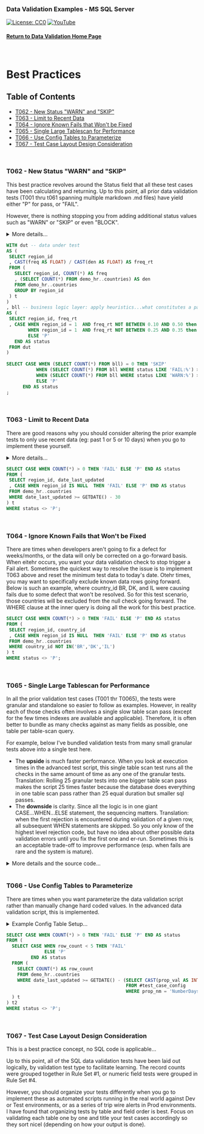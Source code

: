 ### Data Validation Examples - MS SQL Server
[![License: CC0](https://img.shields.io/badge/License-CC0-red)](LICENSE "Creative Commons Zero License by DataResearchLabs (effectively = Public Domain")
[![YouTube](https://img.shields.io/badge/YouTube-DataResearchLabs-brightgreen)](http://www.DataResearchLabs.com)
#### [Return to Data Validation Home Page](https://github.com/DataResearchLabs/sql_scripts/blob/main/data_validation_scripts.md)
<br>

# Best Practices


## Table of Contents
 - <a href="#t062">T062 - New Status "WARN" and "SKIP"</a>
 - <a href="#t063">T063 - Limit to Recent Data</a>
 - <a href="#t064">T064 - Ignore Known Fails that Won't be Fixed</a>
 - <a href="#t065">T065 - Single Large Tablescan for Performance</a>
 - <a href="#t066">T066 - Use Config Tables to Parameterize</a>
 - <a href="#t067">T067 - Test Case Layout Design Consideration</a>
<br>


<a id="t062" class="anchor" href="#t062" aria-hidden="true"> </a>
### T062 - New Status "WARN" and "SKIP"
This best practice revolves around the Status field that all these test cases have been calculating and returning.  Up to this point, all prior data validation tests (T001 thru t061 spanning multiple markdown .md files) have yield either "P" for pass, or "FAIL".

However, there is nothing stopping you from adding additional status values such as "WARN" or "SKIP" or even "BLOCK".

<details><summary>More details...</summary><br>

* In the SQL below, the first subquery (CTE) is titled "dut", short for data under test.  This simply calculates the frequency with which region_id = 1 occurs.
* The second subquery (CTE) is titles "bll", short for business logic layer.  This is where the magic happens.  Because CASE...WHEN logic is sequential, it is important that the highest severity checks are done first.  In this case, we check for the frequency being a FAIL because it is outside of the wide range 10% to 50%.  However, we come right back in the following WHEN statement and set the status to WARN if the frequency observed is outside of the narrower (than FAIL) range of 25% to 35%.  So as coded, a WARN is issue when the actual frequency is between 10% to 25% or 35% to 50%.  A frequency between 25% to 35% = Pass.  A frequency below 10% or above 50% = Fail.
* The third subquery simply parses the results to a single cell value of P, FAIL,or WARN.  
* HOWEVER, notice that the lowest query sets the status field value = 'SKIP' if the table is completely empty...we would not want to test data that does not exist.  Sometimes a value of "BLOCK" might be more appropriate than "SKIP" depending on your situation.  Regardless, it is often nice to wire in these pre-condition checks to head off false-negatives (FAILs).
</details>
	
 ```sql
WITH dut -- data under test
AS (
  SELECT region_id
  , CAST(freq AS FLOAT) / CAST(den AS FLOAT) AS freq_rt
  FROM (
    SELECT region_id, COUNT(*) AS freq
    , (SELECT COUNT(*) FROM demo_hr..countries) AS den
    FROM demo_hr..countries
    GROUP BY region_id
  ) t
)
, bll -- business logic layer: apply heuristics...what constitutes a pass or a fail?
AS (
  SELECT region_id, freq_rt
  , CASE WHEN region_id = 1  AND freq_rt NOT BETWEEN 0.10 AND 0.50 then 'FAIL: Frequency occurrence of region_id=1 is FAR outside threshold|exp=0.28 thru 0.36|act=' + CAST(freq_rt AS VARCHAR(8))
         WHEN region_id = 1  AND freq_rt NOT BETWEEN 0.25 AND 0.35 then 'WARN: Frequency occurrence of region_id=1 is outside threshold|exp=0.20 thru 0.28|act=' + CAST(freq_rt AS VARCHAR(8))
         ELSE 'P'
    END AS status
  FROM dut
)
    
SELECT CASE WHEN (SELECT COUNT(*) FROM bll) = 0 THEN 'SKIP'
            WHEN (SELECT COUNT(*) FROM bll WHERE status LIKE 'FAIL:%') > 0 THEN 'FAIL'
            WHEN (SELECT COUNT(*) FROM bll WHERE status LIKE 'WARN:%') > 0 THEN 'WARN'
            ELSE 'P'
       END AS status
;
```
<br>


<a id="t063" class="anchor" href="#t063" aria-hidden="true"> </a>
### T063 - Limit to Recent Data
There are good reasons why you should consider altering the prior example tests to only use recent data (eg: past 1 or 5 or 10 days) when you go to implement these yourself.  

<details><summary>More details...</summary><br>
	
Three important reasons are:
1. **Performance** - if the test can filter down to just a small recent subset of data and test just that rather than pulling the entire past 5 years, well that is 1,500+ times less data and should run much faster (depending on underlyng table size, indexes, physical location, etc.)
2. **Sensitivity** - If you are running say a null rate check, or a value frequency check...obviously it will take many days of bad data for a defect to begin to impact the rate enough to eventually trigger an alert.  Much better in those scenarios to average rates across one or no more than 5 days and set the threhold to trigger off of that.
3.  **Garabage Decay** - This is an artifiact of the imperfect world we live in.  There are times when I'd setup an alert to fire daily and notify the appropriate people to correct it, but other higher priorities kept them from geting to it for 2 or 3 days.  I didn't want that alarm firing over and over again, causing me to look and confirm, "Oh year, known issue...they'll get to it".  Instead, I setup the alert to look only at the past 24 hours and scheduled it to run daily.  It only tested new data once and reported the error once. 

In the example below, the inner query is only checking for nulls against data that was last updated in the past 30 days. 

P.S. - To achieve maximum performance here, find an indexed field to filter on in your WHERE clause; you want to avoid an unnecessary table scan against a giant table.  So, if you are lucky and have an appropriate create or update date field that is indexed then you are golden.  However, if not, then maybe find a primary key that is a numeric integer that increments with every new row.  Worst case you could just take the MAX() - several thousand rows and test those...or you could cross reference a date somehow to that ID field (example lookup dates in a batch table to pick the minimum Batch_ID and filter on that as a surrogate for date time that is indexed and will run fast).

</details>
	
 ```sql
SELECT CASE WHEN COUNT(*) > 0 THEN 'FAIL' ELSE 'P' END AS status
FROM (
  SELECT region_id, date_last_updated
  , CASE WHEN region_id IS NULL  THEN 'FAIL' ELSE 'P' END AS status
  FROM demo_hr..countries
  WHERE date_last_updated >= GETDATE() - 30 
) t
WHERE status <> 'P';
```
<br>


<a id="t064" class="anchor" href="#t064" aria-hidden="true"> </a>
### T064 - Ignore Known Fails that Won't be Fixed
There are times when developers aren't going to fix a defect for weeks/months, or the data will only be corrected on a go-forward basis.  When eitehr occurs, you want your data validation check to stop trigger a Fail alert.  Sometimes the quickest way to resolve the issue is to implement T063 above and reset the minimum test data to today's date.  Otehr times, you may want to specifically exclude known data rows going forward.  Below is such an example, where country_id BR, DK, and IL were causing fails due to some defect that won't be resolved.  So for this test scenario, those countries will be excluded from the null check going forward.  The WHERE clause at the inner query is doing all the work for this best practice.

 ```sql
SELECT CASE WHEN COUNT(*) > 0 THEN 'FAIL' ELSE 'P' END AS status
FROM (
  SELECT region_id, country_id
  , CASE WHEN region_id IS NULL  THEN 'FAIL' ELSE 'P' END AS status
  FROM demo_hr..countries
  WHERE country_id NOT IN('BR','DK','IL') 
) t
WHERE status <> 'P';
```
<br>


<a id="t065" class="anchor" href="#t065" aria-hidden="true"> </a>
### T065 - Single Large Tablescan for Performance
In all the prior validation test cases (T001 thr T0065), the tests were granular and standalone so easier to follow as examples.  However, in reality each of those checks often involves a single slow table scan pass (except for the few times indexes are available and applicable).  Therefore, it is often better to bundle as many checks against as many fields as possible, one table per table-scan query.

For example, below I've bundled validation tests from many small granular tests above into a single test here.  

* The **upside** is much faster performance.  When you look at execution times in the advanced test script, this single table scan test runs all the checks in the same amount of time as any one of the granular tests.  Translation: Rolling 25 granular tests into one bigger table scan pass makes the script 25 times faster because the database does everything in one table scan pass rather than 25 equal duration but smaller sql passes.
* The **downside** is clarity.  Since all the logic is in one giant CASE...WHEN...ELSE statement, the sequencing matters.  Translation: when the first rejection is encountered during validation of a given row, all subsequent WHEN statements are skipped.  So you only know of the highest level rejection code, but have no idea about other possible data validation errors until you fix the first one and er-run.  Sometimes this is an acceptable trade-off to improvve performance (esp. when fails are rare and the system is mature).

<details><summary>More details and the source code...</summary><br>

In the example below, there is an inner query that you can highlight and execute from your SQL IDE to see results at the row level with specific rejection codes encountered, if any.  The outer query is simply a wrapper that returns a single value of pass or fail depending on whether rejection codes were found in the data.

```sql
SELECT CASE WHEN COUNT(*) > 0 THEN 'FAIL' ELSE 'P' END AS status
FROM (
  SELECT employee_id, salary, commission_pct, hire_date, zip5, job_id, email, first_name, last_name, phone_number, some_date_fmt1
  , CASE WHEN employee_id < 100                                        THEN 'REJ-01: Field employee_id > 99|exp>99|act=' + CAST(employee_id AS VARCHAR(10))
         WHEN employee_id > 999                                        THEN 'REJ-02: Field employee_id < 1000|exp<1000|act=' + CAST(employee_id AS VARCHAR(10))
         WHEN salary * commission_pct > 10000                          THEN 'REJ-03: Fields salary x commission_pct <= $10,000|exp<10,000|act=' + CAST(salary * commission_pct AS VARCHAR(15))
         WHEN CONVERT(VARCHAR(8), hire_date, 108) <> '00:00:00'        THEN 'REJ-04: Field hire_date cannot have a time part|exp=12:00:00|act=' + CONVERT(VARCHAR(8), hire_date, 108)
         WHEN zip5 LIKE '%[^0-9]%'                                     THEN 'REJ-05: Field zip9 will not convert to a number|exp=converts to number|act=' + zip5
         WHEN job_id IN('CEO','CFO','COO','CIO','POTUS')               THEN 'REJ-06: Verify job_id not in domain list of excluded values|exp<>1of5|act=' + job_id
         WHEN email <> SUBSTRING(UPPER(SUBSTRING(first_name, 1, 1) 
                   + last_name), 1, 8)                                 THEN 'REJ-07: Field email <> first char of first_name + last_name|exp=' + SUBSTRING(UPPER(SUBSTRING(first_name, 1, 1) + last_name), 1, 8) + '|act=' + email
         WHEN LEN(phone_number) NOT IN(12,18)                          THEN 'REJ-08: Field phone_number length is allowed|exp=12,18|act=' + CAST(LEN(phone_number) AS VARCHAR(6))
         WHEN SUBSTRING(last_name COLLATE SQL_Latin1_General_CP1_CS_AS, 2, 255) <> LOWER(SUBSTRING(last_name COLLATE SQL_Latin1_General_CP1_CS_AS, 2, 255)) THEN 'REJ-10: Verify last_name after first char is all lower case|exp=lcase|act=' + last_name 
         WHEN employee_id LIKE '%[A-Za-z]%'                            THEN 'REJ-11: Field employee_id does not contain alpha characters|exp=no-alphas|act=' + CAST(employee_id AS VARCHAR(20))
         WHEN last_name LIKE '%[0-9]%'                                 THEN 'REJ-12: Field last_name does not contain numeric digits|exp=no-digits|act=' + last_name 
         WHEN first_name LIKE '%''%'                                   THEN 'REJ-13: Field first_name does not contain single quote characters|exp=none|act=' + first_name
         WHEN first_name LIKE '%"%'                                    THEN 'REJ-14: Field first_name does not contain quotation characters|exp=none|act=' + first_name
         WHEN CHARINDEX(last_name, CHAR(10))  > 0                      THEN 'REJ-15: Field last_name has a Line Feed (CHAR-10)|exp=none|act=at position ' + CAST(CHARINDEX(last_name, CHAR(10)) AS VARCHAR(4))
         WHEN CHARINDEX(last_name, CHAR(13))  > 0                      THEN 'REJ-16: Field last_name has a Carriage Return (CHAR-13)|exp=none|act=at position ' + CAST(CHARINDEX(last_name, CHAR(13)) AS VARCHAR(4))
         WHEN CHARINDEX(last_name, CHAR(9))   > 0                      THEN 'REJ-17: Field last_name has a Tab (CHAR-9)|exp=none|act=at position ' + CAST(CHARINDEX(last_name, CHAR(9)) AS VARCHAR(4))
         WHEN CHARINDEX(last_name, CHAR(160)) > 0                      THEN 'REJ-18: Field last_name has a Non-Breaking-Space (CHAR-160)|exp=none|act=at position ' + CAST(CHARINDEX(last_name, CHAR(160)) AS VARCHAR(4))
         WHEN CHARINDEX(last_name, CHAR(151)) > 0                      THEN 'REJ-19: Field last_name has a Non-Breaking-Space (CHAR-151)|exp=none|act=at position ' + CAST(CHARINDEX(last_name, CHAR(151)) AS VARCHAR(4))
         WHEN CHARINDEX(last_name, CHAR(11)) > 0                       THEN 'REJ-20: Field last_name has a Vertical Tab (CHAR-11)|exp=none|act=at position ' + CAST(CHARINDEX(last_name, CHAR(11)) AS VARCHAR(4))
         WHEN CHARINDEX(last_name, CHAR(12)) > 0                       THEN 'REJ-21: Field last_name has a Form Feed (CHAR-12)|exp=none|act=at position ' + CAST(CHARINDEX(last_name, CHAR(12)) AS VARCHAR(4))
         WHEN CHARINDEX(last_name, CHAR(133)) > 0                      THEN 'REJ-22: Field last_name has a Next Line (CHAR-133)|exp=none|act=at position ' + CAST(CHARINDEX(last_name, CHAR(133)) AS VARCHAR(4))
         WHEN CHARINDEX(last_name, '.') > 0                            THEN 'REJ-23: Field last_name has a period|exp=none|act=at position ' + CAST(CHARINDEX(last_name, '.') AS VARCHAR(4))
         WHEN last_name LIKE '%[,/:()&#?;]%'                           THEN 'REJ-24: Field last_name has a ",/:()&#?;" characters|exp=none|act=' + last_name 
         WHEN phone_number LIKE '%[^.0123456789]%'                     THEN 'REJ-25: Field phone_number can only have characters ".012345789"|exp=onlyAlloweChars|act=' + phone_number 
         WHEN phone_number NOT LIKE '%.%'                              THEN 'REJ-26: Verify phone_number contains a ''.''|exp=contains-.|act=' + phone_number
         WHEN phone_number NOT LIKE '___.___.____' 
          AND phone_number NOT LIKE '011.__.____._____%'               THEN 'REJ-27: Verify phone_number like pattern "___.___.____" or "011.__.____._____"|exp=yes|act=' + phone_number
         WHEN zip5 LIKE '%[^0-9]%'                                     THEN 'REJ-28: Field zip9 will not convert to a number|exp=converts to number|act=' + zip5 
         WHEN REPLACE(REPLACE(REPLACE(REPLACE(REPLACE(REPLACE(REPLACE(
              REPLACE(REPLACE(REPLACE(some_date_fmt1,'0',''),'1','')
              ,'2',''),'3',''),'4',''),'5',''),'6',''),'7',''),'8'
              ,''),'9','')  > ''                                       THEN 'REJ-29: Unexpected chars exist (numeric 0-9 only)|exp=Fmt="yyyymmdd"|act=' + some_date_fmt1
         WHEN NOT LEN(TRIM(some_date_fmt1)) = 8                           THEN 'REJ-30: Must be 8 Chars|exp=Fmt="yyyymmdd"|act=' + some_date_fmt1
         WHEN NOT SUBSTRING(some_date_fmt1,1,4) BETWEEN '1753' AND '9999' THEN 'REJ-31: Year Not Btw 1753-9999|exp=Fmt="yyyymmdd"|act=' + some_date_fmt1
         WHEN NOT SUBSTRING(some_date_fmt1,5,2) BETWEEN '01' AND '12'     THEN 'REJ-32: Month Not Btw 01-12|exp=Fmt="yyyymmdd"|act=' + some_date_fmt1
         WHEN NOT SUBSTRING(some_date_fmt1,7,2) BETWEEN '01' AND '31'     THEN 'REJ-33: Day Not Btw 01-31|exp=Fmt="yyyymmdd"|act=' + some_date_fmt1
         ELSE 'P'
    END AS status
  FROM demo_hr..employees
  WHERE email NOT IN('DRAPHEAL', 'JAMRLOW', 'JMURMAN', 'LDEHAAN', 'JRUSSEL', 'TJOLSON')  
                   -- DRAPHAEL vs DRAPHEAL, JMARLOW vs JAMRLOW, JMURMAN vs JURMAN, LDE HAAN VS LDEHAAN, JRUSSELL vs JRUSSEL, TOLSON vs TJOLSON)
) t
WHERE status <> 'P';
```
</details>
<br>


<a id="t066" class="anchor" href="#t066" aria-hidden="true"> </a>
### T066 - Use Config Tables to Parameterize
There are times when you want parameterize the data validation script rather than manually change hard coded values.  In the advanced data validation script, this is implemented.
	
<details><summary>Example Config Table Setup...</summary><br>
	
```sql
IF OBJECT_ID('tempdb..#test_case_config') IS NOT NULL
	DROP TABLE #test_case_config
GO

CREATE TABLE #test_case_config (
  prop_nm     VARCHAR(99)
, prop_val    VARCHAR(255)
);

INSERT INTO #test_case_config VALUES('NumberDaysLookBack','100');
INSERT INTO #test_case_config VALUES('MaxNbrRowsRtn','5');
```
	
</details>
	

```sql
SELECT CASE WHEN COUNT(*) > 0 THEN 'FAIL' ELSE 'P' END AS status
FROM (
  SELECT CASE WHEN row_count < 5 THEN 'FAIL'
              ELSE 'P'
         END AS status
  FROM (
    SELECT COUNT(*) AS row_count 
    FROM demo_hr..countries
    WHERE date_last_updated >= GETDATE() - (SELECT CAST(prop_val AS INT) 
                                            FROM #test_case_config 
                                            WHERE prop_nm = 'NumberDaysLookBack')
  ) t
) t2
WHERE status <> 'P';
```
<br>	
	
	
<a id="t067" class="anchor" href="#t067" aria-hidden="true"> </a>
### T067 - Test Case Layout Design Consideration
This is a best practice concept, no SQL code is applicable...
	
Up to this point, all of the SQL data validation tests have been laid out logically, by validation test type to facilitate learning.  The record counts were grouped together in Rule Set #1, or numeric field tests were grouped in Rule Set #4.  
	
However, you should organize your tests differently when you go to implement these as automated scripts running in the real world against Dev or Test environments, or as a series of trip wire alerts in Prod environments.  I have found that organizing tests by table and field order is best.  Focus on validating each table one by one and title your test cases accordingly so they sort nicel (depending on how your output is done).  
	

